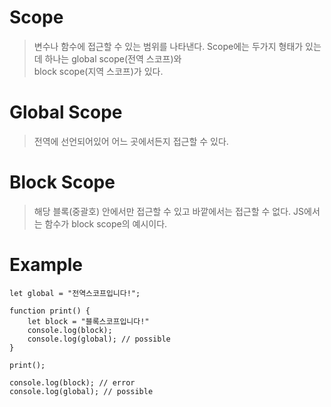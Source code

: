 # Scope
> 변수나 함수에 접근할 수 있는 범위를 나타낸다.
> Scope에는 두가지 형태가 있는데 하나는 global scope(전역 스코프)와  
> block scope(지역 스코프)가 있다.

# Global Scope
> 전역에 선언되어있어 어느 곳에서든지 접근할 수 있다.

# Block Scope
> 해당 블록(중괄호) 안에서만 접근할 수 있고 바깥에서는 접근할 수 없다.
> JS에서는 함수가 block scope의 예시이다.

# Example
```
let global = "전역스코프입니다!";

function print() {
    let block = "블록스코프입니다!"
    console.log(block);
    console.log(global); // possible
}

print();

console.log(block); // error
console.log(global); // possible
```
